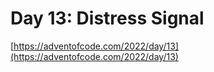 # Day 13: Distress Signal

[https://adventofcode.com/2022/day/13](https://adventofcode.com/2022/day/13)
